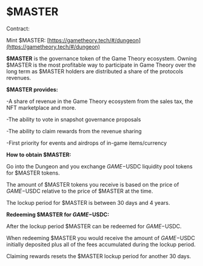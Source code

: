 # $MASTER

Contract:&#x20;

Mint $MASTER: [https://gametheory.tech/#/dungeon](https://gametheory.tech/#/dungeon)



**$MASTER** is the governance token of the Game Theory ecosystem. Owning $MASTER is the most profitable way to participate in Game Theory over the long term as $MASTER holders are distributed a share of the protocols revenues.&#x20;



**$MASTER provides:**

\-A share of revenue in the Game Theory ecosystem from the sales tax, the NFT marketplace and more.

\-The ability to vote in snapshot governance proposals

\-The ability to claim rewards from the revenue sharing

\-First priority for events and airdrops of in-game items/currency&#x20;



**How to obtain $MASTER:**

Go into the Dungeon and you exchange $GAME-$USDC liquidity pool tokens for $MASTER tokens.

The amount of $MASTER tokens you receive is based on the price of $GAME-$USDC relative to the price of $MASTER at the time.

The lockup period for $MASTER is between 30 days and 4 years.



**Redeeming $MASTER for $GAME-$USDC:**

After the lockup period $MASTER can be redeemed for $GAME-$USDC.

When redeeming $MASTER you would receive the amount of $GAME-$USDC initially deposited plus all of the fees accumulated during the lockup period.

Claiming rewards resets the $MASTER lockup period for another 30 days.



